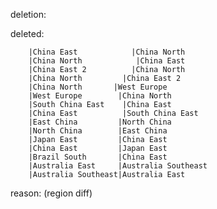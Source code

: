 deletion:

deleted:

		|China East            |China North
		|China North            |China East
		|China East 2          |China North
		|China North         |China East 2
		|China North       |West Europe
		|West Europe        |China North
		|South China East    |China East
		|China East          |South China East
		|East China         |North China
		|North China        |East China
		|Japan East         |China East
		|China East         |Japan East
		|Brazil South       |China East
		|Australia East     |Australia Southeast
		|Australia Southeast|Australia East

reason: (region diff)

